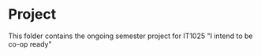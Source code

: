 # Project
This folder contains the ongoing semester project for IT1025 
"I intend to be co-op ready"
